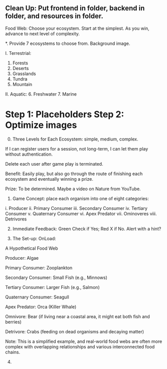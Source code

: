Clean Up: Put frontend in folder, backend in folder, and resources in folder. 
--------

Food Web: Choose your ecosystem. Start at the simplest. As you win, advance to next level of complexity. 

*. Provide 7 ecosystems to choose from. Background image. 

I. Terrestrial:

1. Forests
2. Deserts
3. Grasslands
4. Tundra
5. Mountain

II. Aquatic: 
6. Freshwater
7. Marine 

Step 1: Placeholders
Step 2: Optimize images
====

0. Three Levels for Each Ecosystem: simple, medium, complex. 

If I can register users for a session, not long-term, I can let them play without authentication.

Delete each user after game play is terminated.

Benefit: Easily play, but also go through the route of finishing each ecosystem and eventually winning a prize.

Prize: To be determined. Maybe a video on Nature from YouTube. 

1. Game Concept: place each organism into one of eight categories: 

i. Producer
ii. Primary Consumer
iii. Secondary Consumer
iv. Tertiary Consumer
v. Quaternary Consumer
vi. Apex Predator
vii. Ominoveres
viii. Detrivores

2. Immediate Feedback: Green Check if Yes; Red X if No. Alert with a hint? 

3. The Set-up: OnLoad: 

A Hypothetical Food Web

Producer: Algae

Primary Consumer: Zooplankton

Secondary Consumer: Small Fish (e.g., Minnows)

Tertiary Consumer: Larger Fish (e.g., Salmon)

Quaternary Consumer: Seagull

Apex Predator: Orca (Killer Whale)

Omnivore: Bear (if living near a coastal area, it might eat both fish and berries)

Detrivore: Crabs (feeding on dead organisms and decaying matter)

Note: This is a simplified example, and real-world food webs are often more complex with overlapping relationships and various interconnected food chains.

4. 


